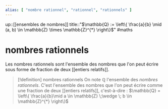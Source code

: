 ```yaml
---
alias: [ "nombre rationnel", "rationnel", "rationnels" ]
---
```

up::[[ensembles de nombres]]
title::"$\mathbb{Q} := \left\{  \frac{a}{b} \mid (a, b) \in \mathbb{Z} \times \mathbb{Z}^{*}  \right\}$"
#maths
# nombres rationnels

Les nombres rationnels sont l'ensemble des nombres que l'on peut écrire sous forme de fraction de deux [[entiers relatifs]].

> [!definition] nombres rationnels
> On note $\mathbb{Q}$ l'ensemble des _nombres rationnels_.
> C'est l'ensemble des nombres que l'on peut écrire comme une fraction de deux [[entiers relatifs]], c'est-à-dire :
> $\mathbb{Q} = \left\{   \frac{a}{b}\mid a \in \mathbb{Z} \;\wedge \; b \in \mathbb{Z}^{*}  \right\}$
